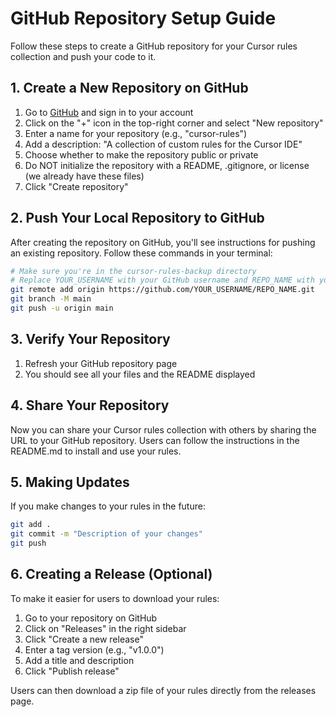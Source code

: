 # GitHub Repository Setup Guide

Follow these steps to create a GitHub repository for your Cursor rules collection and push your code to it.

## 1. Create a New Repository on GitHub

1. Go to [GitHub](https://github.com/) and sign in to your account
2. Click on the "+" icon in the top-right corner and select "New repository"
3. Enter a name for your repository (e.g., "cursor-rules")
4. Add a description: "A collection of custom rules for the Cursor IDE"
5. Choose whether to make the repository public or private
6. Do NOT initialize the repository with a README, .gitignore, or license (we already have these files)
7. Click "Create repository"

## 2. Push Your Local Repository to GitHub

After creating the repository on GitHub, you'll see instructions for pushing an existing repository. Follow these commands in your terminal:

```bash
# Make sure you're in the cursor-rules-backup directory
# Replace YOUR_USERNAME with your GitHub username and REPO_NAME with your repository name
git remote add origin https://github.com/YOUR_USERNAME/REPO_NAME.git
git branch -M main
git push -u origin main
```

## 3. Verify Your Repository

1. Refresh your GitHub repository page
2. You should see all your files and the README displayed

## 4. Share Your Repository

Now you can share your Cursor rules collection with others by sharing the URL to your GitHub repository. Users can follow the instructions in the README.md to install and use your rules.

## 5. Making Updates

If you make changes to your rules in the future:

```bash
git add .
git commit -m "Description of your changes"
git push
```

## 6. Creating a Release (Optional)

To make it easier for users to download your rules:

1. Go to your repository on GitHub
2. Click on "Releases" in the right sidebar
3. Click "Create a new release"
4. Enter a tag version (e.g., "v1.0.0")
5. Add a title and description
6. Click "Publish release"

Users can then download a zip file of your rules directly from the releases page. 